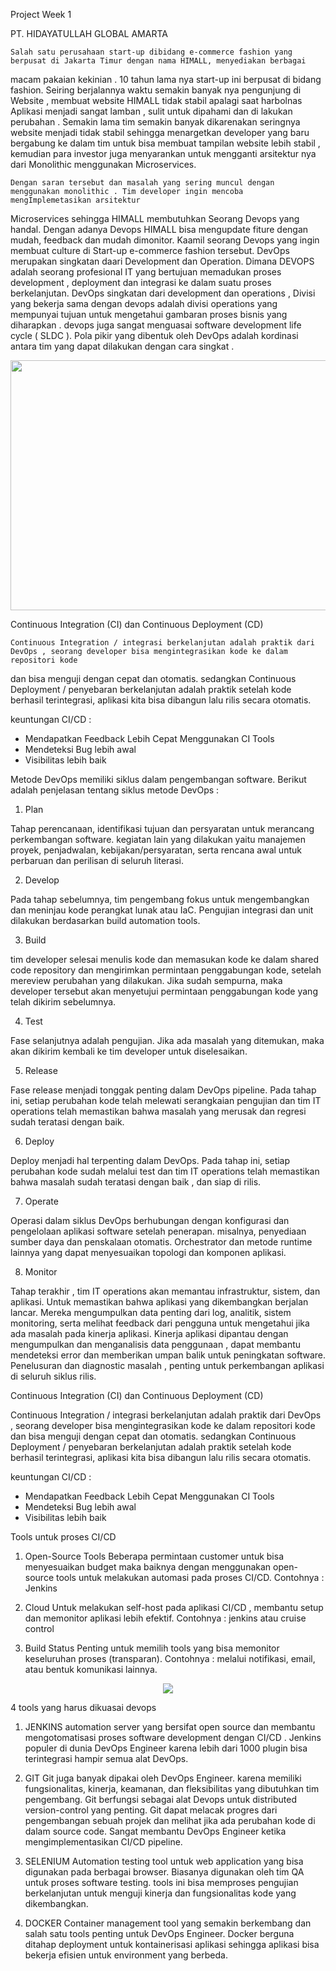 
Project Week 1

PT. HIDAYATULLAH GLOBAL AMARTA
    

    Salah satu perusahaan start-up dibidang e-commerce fashion yang berpusat di Jakarta Timur dengan nama HIMALL, menyediakan berbagai 
macam pakaian kekinian . 10 tahun lama nya start-up ini berpusat di bidang fashion. Seiring berjalannya waktu semakin banyak nya pengunjung di Website ,
membuat website HIMALL tidak stabil apalagi saat harbolnas Aplikasi menjadi sangat lamban , sulit untuk dipahami dan di lakukan perubahan . 
Semakin lama tim semakin banyak dikarenakan seringnya website menjadi tidak stabil sehingga menargetkan developer yang baru bergabung ke dalam 
tim untuk bisa membuat tampilan website lebih stabil , kemudian para investor juga menyarankan untuk mengganti arsitektur nya dari Monolithic 
menggunakan Microservices.

    Dengan saran tersebut dan masalah yang sering muncul dengan menggunakan monolithic . Tim developer ingin mencoba mengImplemetasikan arsitektur
Microservices sehingga HIMALL membutuhkan Seorang Devops yang handal. Dengan adanya Devops HIMALL bisa mengupdate fiture dengan mudah, feedback dan
mudah dimonitor. Kaamil seorang Devops yang ingin membuat culture di Start-up e-commerce fashion tersebut. DevOps merupakan singkatan daari Development
dan Operation. Dimana DEVOPS adalah seorang profesional IT yang bertujuan memadukan proses development , deployment dan integrasi ke dalam suatu proses 
berkelanjutan. DevOps singkatan dari development dan operations , Divisi yang bekerja sama dengan devops adalah divisi operations yang mempunyai tujuan 
untuk mengetahui gambaran proses bisnis yang diharapkan . devops juga sangat menguasai software development life cycle ( SLDC ). Pola pikir yang dibentuk 
oleh DevOps adalah kordinasi antara tim yang dapat dilakukan dengan cara singkat .


<p align="center">
  <img src="https://user-images.githubusercontent.com/90564871/133935923-10bfd508-9da8-4880-b33c-d97e8a567a41.png"Sublime's custom image" height="400" width="600" />
</p>

                                                                                                                          
                                                                                                                          
Continuous Integration (CI) dan Continuous Deployment (CD)
                                                                                                                          
    Continuous Integration / integrasi berkelanjutan adalah praktik dari DevOps , seorang developer bisa mengintegrasikan kode ke dalam repositori kode
dan bisa menguji dengan cepat dan otomatis. sedangkan Continuous Deployment / penyebaran berkelanjutan adalah praktik setelah kode berhasil terintegrasi, 
aplikasi kita bisa dibangun lalu rilis secara otomatis.
                                                                                                                          
keuntungan CI/CD : 
-   Mendapatkan Feedback Lebih Cepat Menggunakan CI Tools
-   Mendeteksi Bug lebih awal
-   Visibilitas lebih baik
                                                                                                                          
                                                                                                                          
                                                                                                                         
Metode DevOps memiliki siklus dalam pengembangan software. Berikut adalah penjelasan tentang siklus metode DevOps :

1. Plan

Tahap perencanaan, identifikasi tujuan dan persyaratan untuk merancang perkembangan software. kegiatan lain yang dilakukan yaitu
manajemen proyek, penjadwalan, kebijakan/persyaratan, serta rencana awal untuk perbaruan dan perilisan di seluruh literasi.

2. Develop

Pada tahap sebelumnya, tim pengembang fokus untuk mengembangkan dan meninjau kode perangkat lunak atau IaC. Pengujian integrasi dan
unit dilakukan berdasarkan build automation tools.

3. Build
                                                                                                                  
tim developer selesai menulis kode dan  memasukan kode ke dalam shared code repository dan mengirimkan permintaan penggabungan kode,
setelah mereview perubahan yang dilakukan. Jika sudah sempurna, maka developer tersebut akan menyetujui 
permintaan penggabungan kode yang telah dikirim sebelumnya.
                                                                                                                          
4.	Test
                                                                                                                          
Fase selanjutnya adalah pengujian. Jika ada masalah yang ditemukan, maka akan dikirim kembali ke tim developer untuk diselesaikan.
                                                                                                                          
5. Release
                                                                                                                          
Fase release menjadi tonggak penting dalam DevOps pipeline. Pada tahap ini, setiap perubahan kode telah melewati serangkaian pengujian dan tim IT operations telah memastikan bahwa masalah yang merusak dan regresi sudah teratasi dengan baik.

6.	Deploy
                                                                                                                          
Deploy menjadi hal terpenting dalam DevOps. Pada tahap ini, setiap perubahan kode sudah melalui test dan tim IT operations telah
memastikan bahwa masalah sudah teratasi dengan baik , dan siap di rilis.
                                                                                                                          
7. Operate

Operasi dalam siklus DevOps berhubungan dengan konfigurasi dan pengelolaan aplikasi software setelah penerapan. misalnya, 
penyediaan sumber daya dan penskalaan otomatis. Orchestrator dan metode runtime lainnya yang dapat menyesuaikan topologi dan komponen aplikasi.

8. Monitor
                                                                                                                          
Tahap terakhir , tim IT operations akan memantau infrastruktur, sistem, dan aplikasi. Untuk memastikan bahwa aplikasi yang dikembangkan berjalan lancar.
Mereka mengumpulkan data penting dari log, analitik, sistem monitoring, serta melihat feedback dari pengguna untuk mengetahui jika ada masalah 
pada kinerja aplikasi. Kinerja aplikasi dipantau dengan mengumpulkan dan menganalisis data penggunaan , dapat membantu mendeteksi error dan
memberikan umpan balik untuk peningkatan software. Penelusuran dan diagnostic masalah , penting untuk perkembangan aplikasi di seluruh siklus rilis.
                                                                                                                          
                                                                                                                                         

Continuous Integration (CI) dan Continuous Deployment (CD)
                                                                                                                          
Continuous Integration / integrasi berkelanjutan adalah praktik dari DevOps , seorang developer bisa mengintegrasikan kode ke dalam repositori kode
dan bisa menguji dengan cepat dan otomatis. sedangkan Continuous Deployment / penyebaran berkelanjutan adalah praktik setelah kode berhasil terintegrasi, 
aplikasi kita bisa dibangun lalu rilis secara otomatis.
                                                                                                                          
keuntungan CI/CD : 
-   Mendapatkan Feedback Lebih Cepat Menggunakan CI Tools
-   Mendeteksi Bug lebih awal
-   Visibilitas lebih baik
                                                                                                               
Tools untuk proses CI/CD

1. Open-Source Tools
Beberapa permintaan customer untuk bisa menyesuaikan budget maka baiknya dengan menggunakan open-source tools untuk melakukan automasi pada proses CI/CD. 
Contohnya : Jenkins

2. Cloud
Untuk melakukan self-host pada aplikasi CI/CD , membantu setup dan memonitor aplikasi lebih efektif.
Contohnya : jenkins atau cruise control

3. Build Status
Penting untuk memilih tools yang bisa memonitor keseluruhan proses (transparan).
Contohnya : melalui notifikasi, email, atau bentuk komunikasi lainnya.
                                                                                                                                         
                                                                                                                                         
<p align="center">
  <img src="https://user-images.githubusercontent.com/90564871/133939668-f01ded9d-a525-49e1-8515-ff00353c8242.png"Sublime's custom image"/>
</p>


4 tools yang harus dikuasai devops


1. JENKINS
automation server yang bersifat open source dan membantu mengotomatisasi proses software development dengan CI/CD .
Jenkins populer di dunia DevOps Engineer karena lebih dari 1000 plugin bisa terintegrasi hampir semua alat DevOps.
  
2. GIT
Git juga banyak dipakai oleh DevOps Engineer. karena memiliki fungsionalitas, kinerja, keamanan, dan fleksibilitas yang dibutuhkan tim pengembang.
Git berfungsi sebagai alat Devops untuk distributed version-control yang penting. Git dapat melacak progres dari pengembangan sebuah projek 
dan melihat jika ada perubahan kode di dalam source code. Sangat membantu DevOps Engineer ketika mengimplementasikan CI/CD pipeline.

3. SELENIUM
Automation testing tool untuk web application yang bisa digunakan pada berbagai browser. Biasanya digunakan oleh tim QA untuk proses software testing.
tools ini bisa memproses pengujian berkelanjutan untuk menguji kinerja dan fungsionalitas kode yang dikembangkan.

4. DOCKER
Container management tool yang semakin berkembang dan salah satu tools penting untuk DevOps Engineer. Docker berguna ditahap deployment untuk 
kontainerisasi aplikasi sehingga aplikasi bisa bekerja efisien untuk environment yang berbeda.

